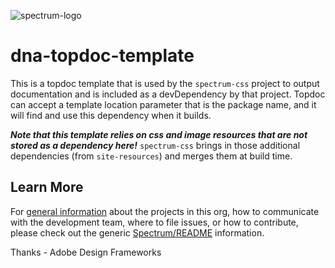 

![spectrum-logo](https://git.corp.adobe.com/storage/user/655/files/a13fda74-9d4a-11e6-9aec-1b320823594a)
# dna-topdoc-template
 This is a topdoc template that is used by the `spectrum-css` project to output documentation and is included as a devDependency by that project.  Topdoc can accept a template location parameter that is the package name, and it will find and use this dependency when it builds.

_***Note that this template relies on css and image resources that are not stored as a dependency here!***_ `spectrum-css` brings in those additional dependencies (from `site-resources`) and merges them at build time.

## Learn More
For [general information](https://git.corp.adobe.com/Spectrum/README) about the projects in this org, how to communicate with the development team, where to file issues, or how to contribute, please check out the generic [Spectrum/README](https://git.corp.adobe.com/Spectrum/README) information.

Thanks - Adobe Design Frameworks
